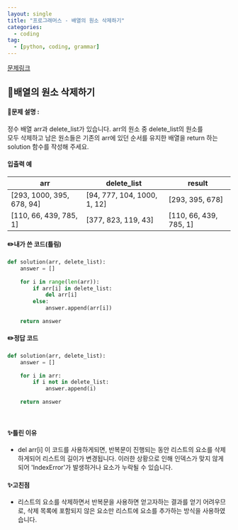 ```yaml
---
layout: single
title: "프로그래머스 - 배열의 원소 삭제하기"
categories: 
  - coding
tag:
  - [python, coding, grammar]
--- 
```

[문제링크](https://school.programmers.co.kr/learn/courses/30/lessons/181844)  

## 📌배열의 원소 삭제하기
#### 📖문제 설명 : 
정수 배열 arr과 delete_list가 있습니다. arr의 원소 중 delete_list의 원소를  
모두 삭제하고 남은 원소들은 기존의 arr에 있던 순서를 유지한 배열을 return 하는 solution 함수를 작성해 주세요.


#### 입출력 예  

|arr|delete_list|result|
|---|---|---|
|[293, 1000, 395, 678, 94]|[94, 777, 104, 1000, 1, 12]|[293, 395, 678]|
|[110, 66, 439, 785, 1]|[377, 823, 119, 43]|[110, 66, 439, 785, 1]|  

#### ✏️내가 쓴 코드(틀림)
```python
def solution(arr, delete_list):
    answer = []
    
    for i in range(len(arr)):
        if arr[i] in delete_list:
            del arr[i]
        else:
            answer.append(arr[i])
    
    return answer
```

#### ✏️정답 코드
```python
def solution(arr, delete_list):
    answer = []
    
    for i in arr:
        if i not in delete_list:
            answer.append(i)
    
    return answer
```

<br>

#### ✨틀린 이유
- del arr[i] 이 코드를 사용하게되면, 반복문이 진행되는 동안 리스트의 요소를 삭제하게되어 리스트의 길이가 변경됩니다.
  이러한 상황으로 인해 인덱스가 맞지 않게 되어 'IndexError'가 발생하거나 요소가 누락될 수 있습니다.
#### ✨고친점
- 리스트의 요소를 삭제하면서 반복문을 사용하면 얻고자하는 결과를 얻기 어려우므로, 삭제 목록에 포함되지 않은 요소만 리스트에 요소를 추가하는 방식을 사용하였습니다. 
